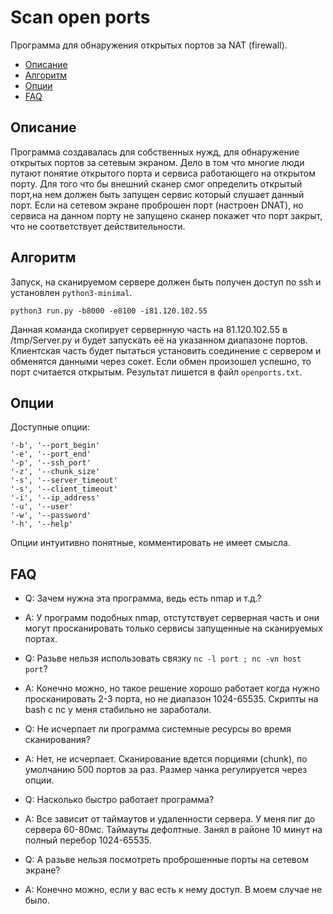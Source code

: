 # Scan open ports
Программа для обнаружения открытых портов за NAT (firewall).

* [Описание](#Описание)
* [Алгоритм](#Алгоритм)
* [Опции](#Опции)
* [FAQ](#FAQ) 

## Описание
Программа создавалась для собственных нужд, для обнаружение открытых портов за сетевым экраном.
Дело в том что многие люди путают понятие открытого порта и сервиса работающего на открытом порту.
Для того что бы внешний сканер смог определить открытый порт,на нем должен быть запущен сервис
который слушает данный порт. Если на сетевом экране проброшен порт (настроен DNAT), но сервиса
на данном порту не запущено сканер покажет что порт закрыт, что не соответствует действительности.

## Алгоритм
Запуск, на сканируемом сервере должен быть получен доступ по ssh и установлен `python3-minimal`.

```
python3 run.py -b8000 -e8100 -i81.120.102.55
```
Данная команда скопирует сервернную часть на 81.120.102.55 в /tmp/Server.py
и будет запускать её на указанном диапазоне портов.
Клиентская часть будет пытаться установить соединение с сервером и обменятся данными через сокет.
Если обмен произошел успешно, то порт считается открытым. Результат пишется в файл `openports.txt`.


## Опции
Доступные опции:

    '-b', '--port_begin'
    '-e', '--port_end'
    '-p', '--ssh_port'
    '-z', '--chunk_size'
    '-s', '--server_timeout'
    '-s', '--client_timeout'
    '-i', '--ip_address'
    '-u', '--user'
    '-w', '--password'
    '-h', '--help'
    
Опции интуитивно понятные, комментировать не имеет смысла.

## FAQ
- Q: Зачем нужна эта программа, ведь есть nmap и т.д.?
- A: У программ подобных nmap, отстутствует серверная часть и они могут просканировать 
   только сервисы запущенные на сканируемых портах.

- Q: Разьве нельзя использовать связку `nc -l port ; nc -vn host port`?
- A: Конечно можно, но такое решение хорошо работает когда нужно просканировать 2-3 порта, 
   но не диапазон 1024-65535. Скрипты на bash с nc у меня стабильно не заработали. 

- Q: Не исчерпает ли программа системные ресурсы во время сканирования?
- A: Нет, не исчерпает. Сканирование вдется порциями (chunk), по умолчанию 500 портов за раз.
     Размер чанка регулируется через опции.
     
- Q: Насколько быстро работает программа?
- A: Все зависит от таймаутов и удаленности сервера. У меня пиг до сервера 60-80мс. 
     Таймауты дефолтные.  Занял в районе 10 минут на полный перебор 1024-65535.
     
- Q: А разьве нельзя посмотреть проброшенные порты на сетевом экране?
- A: Конечно можно, если у вас есть к нему доступ. В моем случае не было.
